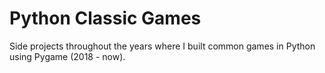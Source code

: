 # Python Classic Games

Side projects throughout the years where I built common games in Python using Pygame (2018 - now).

